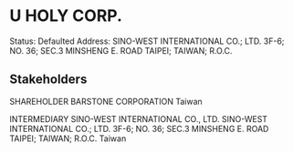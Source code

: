 # U HOLY CORP.
Status: Defaulted
Address: SINO-WEST INTERNATIONAL CO.; LTD. 3F-6; NO. 36; SEC.3  MINSHENG E. ROAD TAIPEI; TAIWAN; R.O.C.

## Stakeholders
SHAREHOLDER
BARSTONE CORPORATION
Taiwan


INTERMEDIARY
SINO-WEST INTERNATIONAL CO., LTD.
SINO-WEST INTERNATIONAL CO.; LTD. 3F-6; NO. 36; SEC.3  MINSHENG E. ROAD TAIPEI; TAIWAN; R.O.C.
Taiwan



